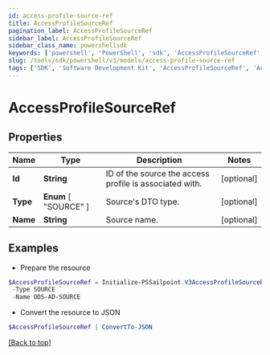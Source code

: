 ```yaml
---
id: access-profile-source-ref
title: AccessProfileSourceRef
pagination_label: AccessProfileSourceRef
sidebar_label: AccessProfileSourceRef
sidebar_class_name: powershellsdk
keywords: ['powershell', 'PowerShell', 'sdk', 'AccessProfileSourceRef', 'AccessProfileSourceRef'] 
slug: /tools/sdk/powershell/v3/models/access-profile-source-ref
tags: ['SDK', 'Software Development Kit', 'AccessProfileSourceRef', 'AccessProfileSourceRef']
---
```



# AccessProfileSourceRef

## Properties

Name | Type | Description | Notes
------------ | ------------- | ------------- | -------------
**Id** | **String** | ID of the source the access profile is associated with. | [optional] 
**Type** |  **Enum** [  "SOURCE" ] | Source's DTO type. | [optional] 
**Name** | **String** | Source name. | [optional] 

## Examples

- Prepare the resource
```powershell
$AccessProfileSourceRef = Initialize-PSSailpoint.V3AccessProfileSourceRef  -Id 2c91809773dee3610173fdb0b6061ef4 `
 -Type SOURCE `
 -Name ODS-AD-SOURCE
```

- Convert the resource to JSON
```powershell
$AccessProfileSourceRef | ConvertTo-JSON
```


[[Back to top]](#) 

